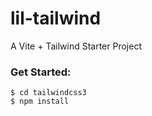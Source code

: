 # lil-tailwind
A Vite + Tailwind Starter Project

### Get Started:
`$ cd tailwindcss3`<br>
`$ npm install`
